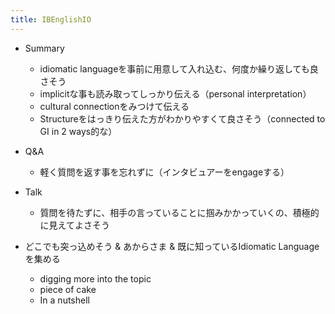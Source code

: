 ```yaml
---
title: IBEnglishIO
---
```


* Summary
  
  * idiomatic languageを事前に用意して入れ込む、何度か繰り返しても良さそう
  * implicitな事も読み取ってしっかり伝える（personal interpretation）
  * cultural connectionをみつけて伝える
  * Structureをはっきり伝えた方がわかりやすくて良さそう（connected to GI in 2 ways的な）
* Q&A
  
  * 軽く質問を返す事を忘れずに（インタビュアーをengageする）
* Talk
  
  * 質問を待たずに、相手の言っていることに掴みかかっていくの、積極的に見えてよさそう
* どこでも突っ込めそう & あからさま & 既に知っているIdiomatic Languageを集める
  
  * digging more into the topic
  * piece of cake
  * In a nutshell
